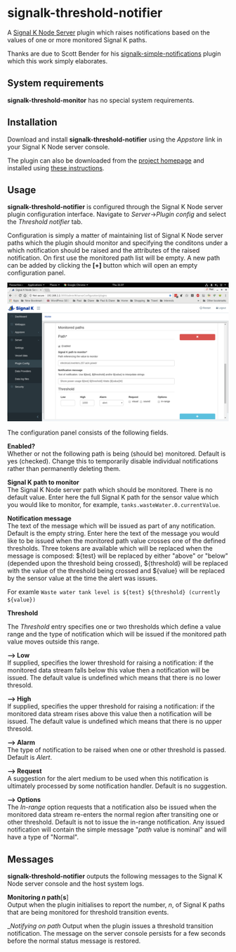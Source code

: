 # signalk-threshold-notifier

A [Signal K Node Server](https://github.com/SignalK/signalk-server-node) plugin
which raises notifications based on the values of one or more monitored Signal
K paths.

Thanks are due to Scott Bender for his
[signalk-simple-notifications](https://github.com/sbender9/signalk-simple-notifications)
plugin which this work simply elaborates.
## System requirements

__signalk-threshold-monitor__ has no special system requirements.
## Installation

Download and install __signalk-threshold-notifier__ using the _Appstore_ link
in your Signal K Node server console.

The plugin can also be downloaded from the
[project homepage](https://github.com/preeve9534/signalk-threshold-notifier)
and installed using
[these instructions](https://github.com/SignalK/signalk-server-node/blob/master/SERVERPLUGINS.md).
## Usage

 __signalk-threshold-notifier__ is configured through the Signal K Node server
plugin configuration interface.
Navigate to _Server_->_Plugin config_ and select the _Threshold notifier_ tab.

Configuration is simply a matter of maintaining list of Signal K Node server
paths which the plugin should monitor and specifying the conditons under a
which notification should be raised and the attributes of the raised
notification.
On first use the monitored path list will be empty.
A new path can be added by clicking the __[+]__ button which will open an
empty configuration panel.

![Configuration panel](readme/screenshot.png)

The configuration panel consists of the following fields.

__Enabled?__  
Whether or not the following path is being (should be)  monitored.
Default is yes (checked).
Change this to temporarily disable individual notifications rather than
permanently deleting them.

__Signal K path to monitor__  
The Signal K Node server path which should be monitored.
There is no default value.
Enter here the full Signal K path for the sensor value which you would like to
monitor, for example, `tanks.wasteWater.0.currentValue`.

__Notification message__  
The text of the message which will be issued as part of any notification.
Default is the empty string.
Enter here the text of the message you would like to be issued when the
monitored path value crosses one of the defined thresholds.
Three tokens are available which will be replaced when the message is
composed: ${test} will be replaced by either "above" or "below" (depended upon
the threshold being crossed), ${threshold} will be replaced with the value of
the threshold being crossed and ${value} will be replaced by the sensor
value at the time the alert was issues.

For examle `Waste water tank level is ${test} ${threshold} (currently ${value})`

__Threshold__

The _Threshold_ entry specifies one or two thresholds which define a value
range and the type of notification which will be issued if the monitored
path value moves outside this range.

__--> Low__  
If supplied, specifies the lower threshold for raising a notification: if
the monitored data stream falls below this value then a notification will
be issued.
The default value is undefined which means that there is no lower
thresold.

__--> High__  
If supplied, specifies the upper threshold for raising a notification: if
the monitored data stream rises above this value then a notification will
be issued.
The default value is undefined which means that there is no upper
thresold.

__--> Alarm__  
The type of notification to be raised when one or other threshold is
passed.
Default is _Alert_.

__--> Request__  
A suggestion for the alert medium to be used when this notification is
ultimately processed by some notification handler.
Default is no suggestion.

__--> Options__  
The _In-range_ option requests that a notification also be issued when the
monitored data stream re-enters the normal region after transiting one or
other threshold.
Default is not to issue the in-range notification.
Any issued notification will contain the simple message "_path_ value is
nominal" and will have a type of "Normal".
## Messages

__signalk-threshold-notifier__ outputs the following messages to the Signal K
Node server console and the host system logs.

__Monitoring _n_ path__[__s__]  
Output when the plugin initialises to report the number, _n_, of Signal K
paths that are being monitored for threshold transition events.

__Notifying on _path__
Output when the plugin issues a threshold transition notification.
The message on the server console persists for a few seconds before
the normal status message is restored.
